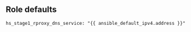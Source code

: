 
```{include} ../../../roles/stage1_rproxy/README.md
```

## Role defaults

```
hs_stage1_rproxy_dns_service: "{{ ansible_default_ipv4.address }}"
